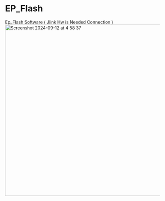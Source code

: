 # EP_Flash
Ep_Flash Software ( Jlink Hw is Needed Connection )
<img width="560" alt="Screenshot 2024-09-12 at 4 58 37" src="https://github.com/user-attachments/assets/86b15b61-6035-43b5-b604-0b04e9d981f7">
